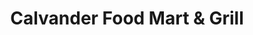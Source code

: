 ---
title: "Calvander Food Mart & Grill"
url: /chapel-hill/calvander-food-mart-und-grill/
shop: Lebensmittel
---